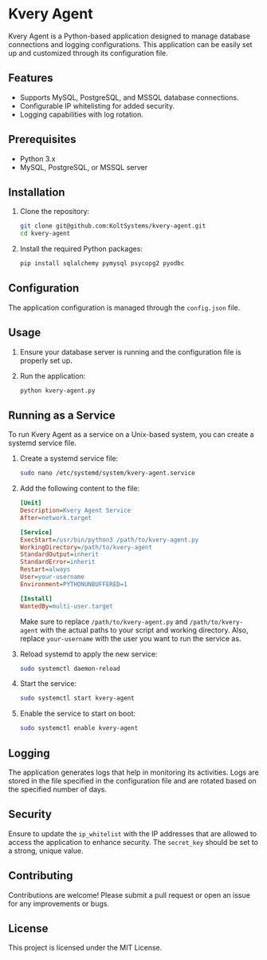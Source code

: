 # Kvery Agent

Kvery Agent is a Python-based application designed to manage database connections and logging configurations. This application can be easily set up and customized through its configuration file.

## Features

- Supports MySQL, PostgreSQL, and MSSQL database connections.
- Configurable IP whitelisting for added security.
- Logging capabilities with log rotation.

## Prerequisites

- Python 3.x
- MySQL, PostgreSQL, or MSSQL server

## Installation

1. Clone the repository:

    ```bash
    git clone git@github.com:KoltSystems/kvery-agent.git
    cd kvery-agent
    ```

2. Install the required Python packages:

    ```bash
    pip install sqlalchemy pymysql psycopg2 pyodbc
    ```

## Configuration

The application configuration is managed through the `config.json` file.

## Usage

1. Ensure your database server is running and the configuration file is properly set up.
2. Run the application:

    ```bash
    python kvery-agent.py
    ```

## Running as a Service

To run Kvery Agent as a service on a Unix-based system, you can create a systemd service file.

1. Create a systemd service file:

    ```bash
    sudo nano /etc/systemd/system/kvery-agent.service
    ```

2. Add the following content to the file:

    ```ini
    [Unit]
    Description=Kvery Agent Service
    After=network.target

    [Service]
    ExecStart=/usr/bin/python3 /path/to/kvery-agent.py
    WorkingDirectory=/path/to/kvery-agent
    StandardOutput=inherit
    StandardError=inherit
    Restart=always
    User=your-username
    Environment=PYTHONUNBUFFERED=1

    [Install]
    WantedBy=multi-user.target
    ```

    Make sure to replace `/path/to/kvery-agent.py` and `/path/to/kvery-agent` with the actual paths to your script and working directory. Also, replace `your-username` with the user you want to run the service as.

3. Reload systemd to apply the new service:

    ```bash
    sudo systemctl daemon-reload
    ```

4. Start the service:

    ```bash
    sudo systemctl start kvery-agent
    ```

5. Enable the service to start on boot:

    ```bash
    sudo systemctl enable kvery-agent
    ```

## Logging

The application generates logs that help in monitoring its activities. Logs are stored in the file specified in the configuration file and are rotated based on the specified number of days.

## Security

Ensure to update the `ip_whitelist` with the IP addresses that are allowed to access the application to enhance security. The `secret_key` should be set to a strong, unique value.

## Contributing

Contributions are welcome! Please submit a pull request or open an issue for any improvements or bugs.

## License

This project is licensed under the MIT License.
